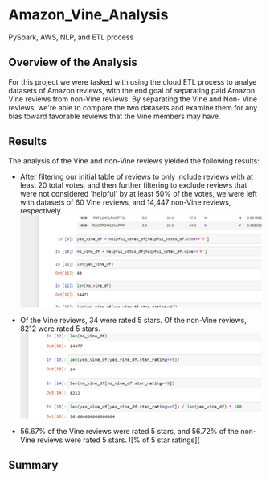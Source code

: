 # Amazon_Vine_Analysis
PySpark, AWS, NLP, and ETL process

## Overview of the Analysis

For this project we were tasked with using the cloud ETL process to analye datasets of Amazon reviews, 
with the end goal of separating paid Amazon Vine reviews from non-Vine reviews. By separating the Vine and Non-
Vine reviews, we're able to compare the two datasets and examine them for any bias toward favorable reviews
that the Vine members may have.

## Results

The analysis of the Vine and non-Vine reviews yielded the following results:

- After filtering our initial table of reviews to only include reviews with at least 20 total votes, and then 
further filtering to exclude reviews that were not considered 'helpful' by at least 50% of the votes, we were 
left with datasets of 60 Vine reviews, and 14,447 non-Vine reviews, respectively. 
![Size of Vine and non-Vine DataFrames](https://github.com/greensleeves8/Amazon_Vine_Analysis/blob/main/Resources/Vine_reviews.png "Vine and non-Vine Reviews")

- Of the Vine reviews, 34 were rated 5 stars. Of the non-Vine reviews, 8212 were rated 5 stars. 
![5 Star ratings](https://github.com/greensleeves8/Amazon_Vine_Analysis/blob/main/Resources/5_star_Reviews.png "5 Star Reviews")

- 56.67% of the Vine reviews were rated 5 stars, and 56.72% of the non-Vine reviews were rated 5 stars.
![% of 5 star ratings](
## Summary

